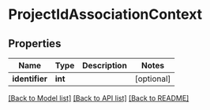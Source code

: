 # ProjectIdAssociationContext

## Properties
Name | Type | Description | Notes
------------ | ------------- | ------------- | -------------
**identifier** | **int** |  | [optional] 

[[Back to Model list]](../README.md#documentation-for-models) [[Back to API list]](../README.md#documentation-for-api-endpoints) [[Back to README]](../README.md)

